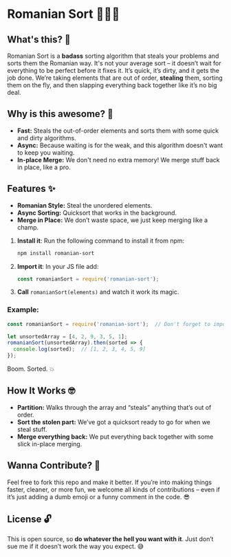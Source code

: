 # Romanian Sort 🧑‍💻✨

## What's this? 🤔
Romanian Sort is a **badass** sorting algorithm that steals your problems and sorts them the Romanian way. It's not your average sort – it doesn’t wait for everything to be perfect before it fixes it. It’s quick, it’s dirty, and it gets the job done. We’re taking elements that are out of order, **stealing** them, sorting them on the fly, and then slapping everything back together like it’s no big deal.

## Why is this awesome? 🚀
- **Fast:** Steals the out-of-order elements and sorts them with some quick and dirty algorithms.
- **Async:** Because waiting is for the weak, and this algorithm doesn't want to keep you waiting.
- **In-place Merge:** We don't need no extra memory! We merge stuff back in place, like a pro.

## Features ✨
- **Romanian Style:** Steal the unordered elements.
- **Async Sorting:** Quicksort that works in the background.
- **Merge in Place:** We don’t waste space, we just keep merging like a champ.

1. **Install it**:
   Run the following command to install it from npm:
   ```bash
   npm install romanian-sort
   ```
2. **Import it**:
   In your JS file add:
   ```javascript
   const romanianSort = require('romanian-sort');
   ```
3. **Call** `romanianSort(elements)` and watch it work its magic.

### Example:

```javascript
const romanianSort = require('romanian-sort');  // Don't forget to import it!

let unsortedArray = [4, 2, 9, 3, 5, 1];
romanianSort(unsortedArray).then(sorted => {
  console.log(sorted);  // [1, 2, 3, 4, 5, 9]
});
```
Boom. Sorted. 💥

## How It Works 🤓
- **Partition:** Walks through the array and “steals” anything that’s out of order.
- **Sort the stolen part:** We’ve got a quicksort ready to go for when we steal stuff.
- **Merge everything back:** We put everything back together with some slick in-place merging.

## Wanna Contribute? 🙌
Feel free to fork this repo and make it better. If you’re into making things faster, cleaner, or more fun, we welcome all kinds of contributions – even if it’s just adding a dumb emoji or a funny comment in the code. 😎

## License 🔓
This is open source, so **do whatever the hell you want with it**. Just don’t sue me if it doesn’t work the way you expect. 😅

